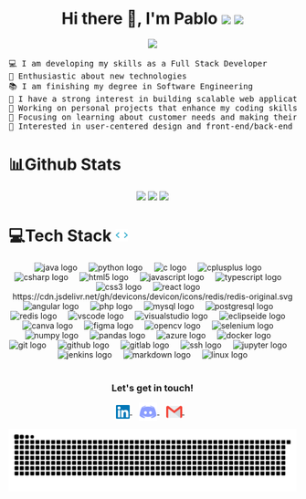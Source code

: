 <h1 align="center">Hi there 👋, I'm Pablo
  <img src="https://img.shields.io/github/followers/pgr866?style=social">
  <img src="https://komarev.com/ghpvc/?username=pgr866">
</h1>

<p align="center">
  <a href="https://github.com/pgr866">
    <img src="https://readme-typing-svg.herokuapp.com?font=Console&pause=1000&width=435&lines=Full+Stack+Developer;Always+developing+my+skills;Technology+enthusiast;Problem-solver;Python+%7C+Java+%7C+SQL;C+%7C+C%2B%2B+%7C+C%23;HTML+%7C+CSS+%7C+TypeScript;Git+%7C+Web+%7C+APIs&center=true&width=380&height=45">
  </a>
</p>

<pre>
💻 I am developing my skills as a Full Stack Developer
🎯 Enthusiastic about new technologies
📚 I am finishing my degree in Software Engineering
📝 I have a strong interest in building scalable web applications and efficient software solutions
🔭 Working on personal projects that enhance my coding skills and solve real-world problems
🌱 Focusing on learning about customer needs and making their lives easier
🚩 Interested in user-centered design and front-end/back-end development
</pre>

# 📊Github Stats

<div align="center">
  <img src="https://github-readme-stats.vercel.app/api/top-langs?username=pgr866&show_icons=true&theme=github_dark" height="230px">
  <img src="https://github-readme-stats.vercel.app/api?username=pgr866&show_icons=true&theme=github_dark" height="230px">
  <img src="https://github-readme-streak-stats.herokuapp.com/?user=pgr866&show_icons=true&theme=github_dark" width="800px">
</div>

# 💻Tech Stack <img src = "https://github.com/pgr866/pgr866/blob/main/assets/dev.gif" width = 22px>

<div align="center">
  <img src="https://cdn.jsdelivr.net/gh/devicons/devicon/icons/java/java-original.svg" height="50" alt="java logo"  />
  <img width="12" />
  <img src="https://cdn.jsdelivr.net/gh/devicons/devicon/icons/python/python-original.svg" height="50" alt="python logo"  />
  <img width="12" />
  <img src="https://cdn.jsdelivr.net/gh/devicons/devicon/icons/c/c-plain.svg" height="50" alt="c logo"  />
  <img width="12" />
  <img src="https://cdn.simpleicons.org/c++/00599C" height="50" alt="cplusplus logo"  />
  <img width="12" />
  <img src="https://cdn.jsdelivr.net/gh/devicons/devicon/icons/csharp/csharp-plain.svg" height="50" alt="csharp logo"  />
  <img width="12" />
  <img src="https://cdn.simpleicons.org/html5/E34F26" height="50" alt="html5 logo"  />
  <img width="12" />
  <img src="https://cdn.jsdelivr.net/gh/devicons/devicon/icons/javascript/javascript-plain.svg" height="50" alt="javascript logo"  />
  <img width="12" />
  <img src="https://cdn.jsdelivr.net/gh/devicons/devicon/icons/typescript/typescript-plain.svg" height="50" alt="typescript logo"  />
  <img width="12" />
  <img src="https://cdn.jsdelivr.net/gh/devicons/devicon/icons/css3/css3-plain-wordmark.svg" height="50" alt="css3 logo"  />
  <img width="12" />
  <img src="https://cdn.jsdelivr.net/gh/devicons/devicon/icons/react/react-original.svg" height="50" alt="react logo"  />
  <img width="12" />
  https://cdn.jsdelivr.net/gh/devicons/devicon/icons/redis/redis-original.svg
  <img src="https://cdn.jsdelivr.net/gh/devicons/devicon/icons/angular/angular-original.svg" height="50" alt="angular logo"  />
  <img width="12" />
  <img src="https://cdn.jsdelivr.net/gh/devicons/devicon/icons/php/php-original.svg" height="50" alt="php logo"  />
  <img width="12" />
  <img src="https://cdn.jsdelivr.net/gh/devicons/devicon/icons/mysql/mysql-original.svg" height="50" alt="mysql logo"  />
  <img width="12" />
  <img src="https://cdn.jsdelivr.net/gh/devicons/devicon/icons/postgresql/postgresql-original.svg" height="50" alt="postgresql logo"  />
  <img width="12" />
  <img src="https://cdn.jsdelivr.net/gh/devicons/devicon/icons/redis/redis-original.svg" height="50" alt="redis logo"  />
  <img width="12" />
  <img src="https://cdn.jsdelivr.net/gh/devicons/devicon/icons/vscode/vscode-original.svg" height="50" alt="vscode logo"  />
  <img width="12" />
  <img src="https://cdn.jsdelivr.net/gh/devicons/devicon/icons/visualstudio/visualstudio-plain.svg" height="50" alt="visualstudio logo"  />
  <img width="12" />
  <img src="https://cdn.simpleicons.org/eclipseide/2C2255" height="50" alt="eclipseide logo"  />
  <img width="12" />
  <img src="https://cdn.jsdelivr.net/gh/devicons/devicon/icons/canva/canva-original.svg" height="50" alt="canva logo"  />
  <img width="12" />
  <img src="https://cdn.simpleicons.org/figma/F24E1E" height="50" alt="figma logo"  />
  <img width="12" />
  <img src="https://cdn.jsdelivr.net/gh/devicons/devicon/icons/opencv/opencv-original.svg" height="50" alt="opencv logo"  />
  <img width="12" />
  <img src="https://cdn.jsdelivr.net/gh/devicons/devicon/icons/selenium/selenium-original.svg" height="50" alt="selenium logo"  />
  <img width="12" />
  <img src="https://cdn.jsdelivr.net/gh/devicons/devicon/icons/numpy/numpy-original-wordmark.svg" height="50" alt="numpy logo"  />
  <img width="12" />
  <img src="https://cdn.jsdelivr.net/gh/devicons/devicon/icons/pandas/pandas-original-wordmark.svg" height="50" alt="pandas logo"  />
  <img width="12" />
  <img src="https://cdn.jsdelivr.net/gh/devicons/devicon/icons/azure/azure-original.svg" height="50" alt="azure logo"  />
  <img width="12" />
  <img src="https://cdn.simpleicons.org/docker/2496ED" height="50" alt="docker logo"  />
  <img width="12" />
  <img src="https://cdn.simpleicons.org/git/F05032" height="50" alt="git logo"  />
  <img width="12" />
  <img src="https://cdn.jsdelivr.net/gh/devicons/devicon/icons/github/github-original.svg" height="50" alt="github logo"  />
  <img width="12" />
  <img src="https://cdn.simpleicons.org/gitlab/FC6D26" height="50" alt="gitlab logo"  />
  <img width="12" />
  <img src="https://cdn.jsdelivr.net/gh/devicons/devicon/icons/ssh/ssh-original-wordmark.svg" height="50" alt="ssh logo"  />
  <img width="12" />
  <img src="https://cdn.jsdelivr.net/gh/devicons/devicon/icons/jupyter/jupyter-original-wordmark.svg" height="50" alt="jupyter logo"  />
  <img width="12" />
  <img src="https://cdn.jsdelivr.net/gh/devicons/devicon/icons/jenkins/jenkins-original.svg" height="50" alt="jenkins logo"  />
  <img width="12" />
  <img src="https://cdn.jsdelivr.net/gh/devicons/devicon/icons/markdown/markdown-original.svg" height="50" alt="markdown logo"  />
  <img width="12" />
  <img src="https://cdn.jsdelivr.net/gh/devicons/devicon/icons/linux/linux-original.svg" height="50" alt="linux logo"  />
</div>
<br>

<div align="center">
  <h3><b>Let's get in touch! </b></h3>
  </div>
<p align="center">
<a href="https://www.linkedin.com/in/pablo-g%C3%B3mez-rivas-10b80b305/">
  <img align="center" alt="Pablo Gómez Rivas | Linkedin" width="24px" src="https://github.com/pgr866/pgr866/blob/main/assets/linkedin.svg" />
</a> &nbsp;&nbsp;
<a href="https://discordapp.com/users/689848538859044923/">
  <img align="center" alt="pgr230 | Discord" width="32px" src="https://github.com/pgr866/pgr866/blob/main/assets/discord.svg" />
</a> &nbsp;&nbsp;
<a href="mailto:pgr866@inlumine.ual.es">
  <img align="center" alt="Pablo Gómez Rivas | Gmail" width="28px" src="https://github.com/pgr866/pgr866/blob/main/assets/gmail.svg" />
</a> &nbsp;&nbsp;
<p>
<p align="center">
  <img src="https://github.com/pgr866/pgr866/blob/main/assets/github-user-contribution.svg" alt="snake">
</p>
